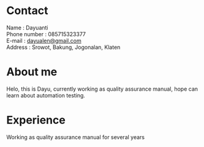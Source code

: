 # Contact

Name : Dayuanti <br>
Phone number : 085715323377 <br>
E-mail : dayualen@gmail.com<br>
Address : Srowot, Bakung, Jogonalan, Klaten<br>

# About me
Helo, this is Dayu, currently working as quality assurance manual, hope can learn about automation testing.

# Experience
Working as quality assurance manual for several years